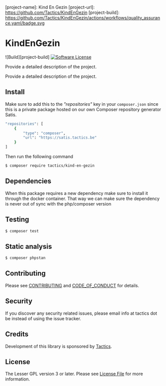 [project-name]: Kind En Gezin
[project-url]: https://github.com/Tactics/KindEnGezin
[project-build]: https://github.com/Tactics/KindEnGezin/actions/workflows/quality_assurance.yaml/badge.svg

# KindEnGezin
![Build][project-build]
[![Software License][ico-license]](LICENSE.md)

Provide a detailed description of the project.

Provide a detailed description of the project.

## Install

Make sure to add this to the *"repositories"* key in your ```composer.json```
since this is a private package hosted on our own Composer repository generator Satis.

```bash
"repositories": [
    {
        "type": "composer",
        "url": "https://satis.tactics.be"
    }
]
````

Then run the following command

``` bash
$ composer require tactics/kind-en-gezin
```

## Dependencies

When this package requires a new dependency make sure to install it through the docker container.
That way we can make sure the dependency is never out of sync with the php/composer version

## Testing

``` bash
$ composer test
```

## Static analysis

``` bash
$ composer phpstan
```

## Contributing

Please see [CONTRIBUTING](CONTRIBUTING.md) and [CODE_OF_CONDUCT](CODE_OF_CONDUCT.md) for details.

## Security

If you discover any security related issues, please email info at tactics dot be instead of using the issue tracker.

## Credits

Development of this library is sponsored by [Tactics]([link-owner]).

## License

The Lesser GPL version 3 or later. Please see [License File](LICENSE.md) for more information.

[link-owner]: https://github.com/Tactics
[link-contributors]: ../../contributors
[ico-license]: https://img.shields.io/badge/License-AGPLv3-green.svg?style=flat-square


